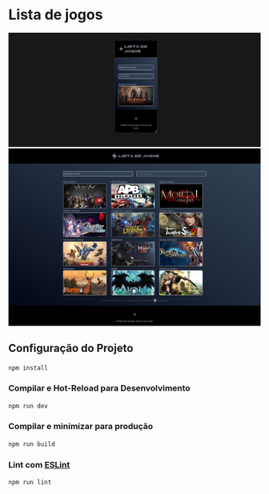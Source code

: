 # Lista de jogos

<img alt="sponsors" src="./public/Screenshot_1.png">

<img alt="sponsors" src="./public/Screenshot_2.png">


## Configuração do Projeto

```sh
npm install
```

### Compilar e Hot-Reload para Desenvolvimento

```sh
npm run dev
```

### Compilar e minimizar para produção

```sh
npm run build
```

### Lint com [ESLint](https://eslint.org/)

```sh
npm run lint
```